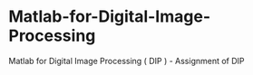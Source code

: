 # Matlab-for-Digital-Image-Processing
Matlab for Digital Image Processing ( DIP ) - Assignment of DIP
